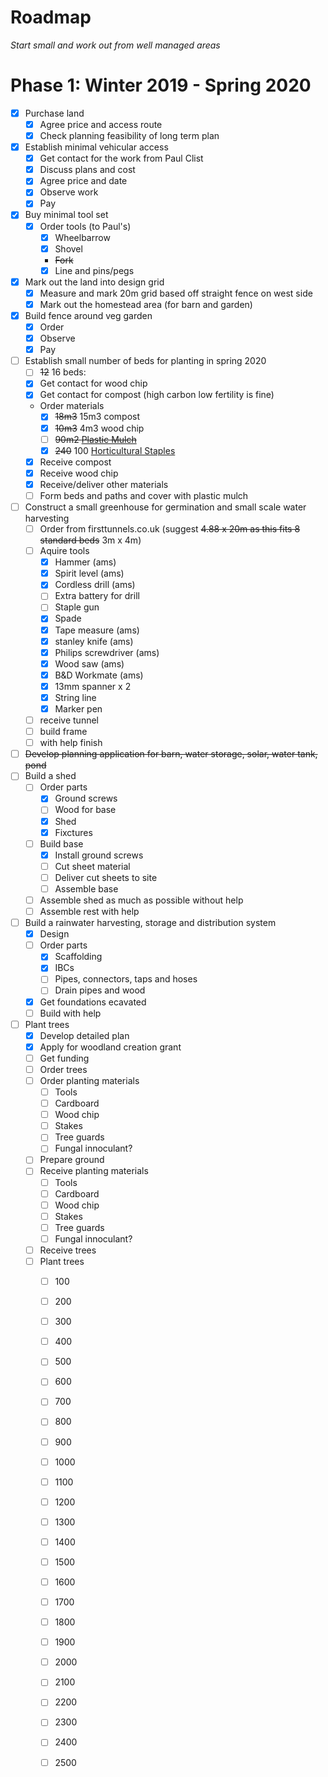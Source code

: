 # Roadmap

*Start small and work out from well managed areas*

# Phase 1: Winter 2019 - Spring 2020

- [x] Purchase land
  - [x] Agree price and access route
  - [x] Check planning feasibility of long term plan
- [x] Establish minimal vehicular access
  - [x] Get contact for the work from Paul Clist
  - [x] Discuss plans and cost
  - [x] Agree price and date
  - [x] Observe work
  - [x] Pay
- [x] Buy minimal tool set
    - [x] Order tools (to Paul's)
      - [x] Wheelbarrow
      - [x] Shovel
      - ~~Fork~~
      - [x] Line and pins/pegs
- [x] Mark out the land into design grid
    - [x] Measure and mark 20m grid based off straight fence on west side
    - [x] Mark out the homestead area (for barn and garden)
- [x] Build fence around veg garden
  - [x] Order
  - [x] Observe
  - [x] Pay
- [ ] Establish small number of beds for planting in spring 2020
  - [ ] ~~12~~ 16 beds:
  - [x] Get contact for wood chip
  - [x] Get contact for compost (high carbon low fertility is fine)
  - Order materials
    - [x] ~~18m3~~ 15m3 compost
    - [x] ~~10m3~~ 4m3 wood chip
    - [ ] ~~90m2 [Plastic Mulch](MarketGardening.md#plastic-mulch)~~
    - [x] ~~240~~ 100 [Horticultural Staples](#horticultural-staples)
  - [x] Receive compost
  - [x] Receive wood chip
  - [x] Receive/deliver other materials
  - [ ] Form beds and paths and cover with plastic mulch
- [ ] Construct a small greenhouse for germination and small scale water harvesting
    - [ ] Order from firsttunnels.co.uk (suggest ~~4.88 x 20m as this fits 8 standard beds~~ 3m x 4m)
    - [ ] Aquire tools
      - [x] Hammer (ams)
      - [x] Spirit level (ams)
      - [x] Cordless drill (ams)
      - [ ] Extra battery for drill
      - [ ] Staple gun
      - [x] Spade
      - [x] Tape measure (ams)
      - [x] stanley knife (ams)
      - [x] Philips screwdriver (ams)
      - [x] Wood saw (ams)
      - [x] B&D Workmate (ams)
      - [x] 13mm spanner x 2
      - [x] String line
      - [x] Marker pen
    - [ ] receive tunnel
    - [ ] build frame
    - [ ] with help finish
- [ ] ~~Develop planning application for barn, water storage, solar, water tank, pond~~
- [ ] Build a shed
  - [ ] Order parts
    - [x] Ground screws
    - [ ] Wood for base
    - [x] Shed
    - [x] Fixctures
  - [ ] Build base
    - [x] Install ground screws
    - [ ] Cut sheet material
    - [ ] Deliver cut sheets to site
    - [ ] Assemble base
  - [ ] Assemble shed as much as possible without help
  - [ ] Assemble rest with help
- [ ] Build a rainwater harvesting, storage and distribution system
  - [x] Design
  - [ ] Order parts
    - [x] Scaffolding
    - [x] IBCs
    - [ ] Pipes, connectors, taps and hoses
    - [ ] Drain pipes and wood
  - [x] Get foundations ecavated
  - [ ] Build with help
- [ ] Plant trees
    - [x] Develop detailed plan
    - [x] Apply for woodland creation grant
    - [ ] Get funding
    - [ ] Order trees
    - [ ] Order planting materials
      - [ ] Tools
      - [ ] Cardboard
      - [ ] Wood chip
      - [ ] Stakes
      - [ ] Tree guards
      - [ ] Fungal innoculant?
    - [ ] Prepare ground
    - [ ] Receive planting materials
      - [ ] Tools
      - [ ] Cardboard
      - [ ] Wood chip
      - [ ] Stakes
      - [ ] Tree guards
      - [ ] Fungal innoculant?
    - [ ] Receive trees
    - [ ] Plant trees
      - [ ] 100
      - [ ] 200
      - [ ] 300
      - [ ] 400
      - [ ] 500
      - [ ] 600
      - [ ] 700
      - [ ] 800
      - [ ] 900
      - [ ] 1000
      - [ ] 1100
      - [ ] 1200
      - [ ] 1300
      - [ ] 1400
      - [ ] 1500
      - [ ] 1600
      - [ ] 1700
      - [ ] 1800
      - [ ] 1900
      - [ ] 2000
      - [ ] 2100
      - [ ] 2200
      - [ ] 2300
      - [ ] 2400
      - [ ] 2500
      
